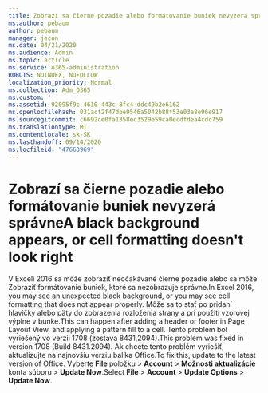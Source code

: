 ```yaml
---
title: Zobrazí sa čierne pozadie alebo formátovanie buniek nevyzerá správne
ms.author: pebaum
author: pebaum
manager: jecon
ms.date: 04/21/2020
ms.audience: Admin
ms.topic: article
ms.service: o365-administration
ROBOTS: NOINDEX, NOFOLLOW
localization_priority: Normal
ms.collection: Adm_O365
ms.custom: ''
ms.assetid: 92095f9c-4610-443c-8fc4-ddc49b2e6162
ms.openlocfilehash: 031acf2f47dbe9546a5042b88f53e03a8e96e917
ms.sourcegitcommit: c6692ce0fa1358ec3529e59ca0ecdfdea4cdc759
ms.translationtype: MT
ms.contentlocale: sk-SK
ms.lasthandoff: 09/14/2020
ms.locfileid: "47663969"
---
```

# <a name="a-black-background-appears-or-cell-formatting-doesnt-look-right"></a><span data-ttu-id="5418f-102">Zobrazí sa čierne pozadie alebo formátovanie buniek nevyzerá správne</span><span class="sxs-lookup"><span data-stu-id="5418f-102">A black background appears, or cell formatting doesn't look right</span></span>

<span data-ttu-id="5418f-103">V Exceli 2016 sa môže zobraziť neočakávané čierne pozadie alebo sa môže Zobraziť formátovanie buniek, ktoré sa nezobrazuje správne.</span><span class="sxs-lookup"><span data-stu-id="5418f-103">In Excel 2016, you may see an unexpected black background, or you may see cell formatting that does not appear properly.</span></span> <span data-ttu-id="5418f-104">Môže sa to stať po pridaní hlavičky alebo päty do zobrazenia rozloženia strany a pri použití vzorovej výplne v bunke.</span><span class="sxs-lookup"><span data-stu-id="5418f-104">This can happen after adding a header or footer in Page Layout View, and applying a pattern fill to a cell.</span></span> <span data-ttu-id="5418f-105">Tento problém bol vyriešený vo verzii 1708 (zostava 8431,2094).</span><span class="sxs-lookup"><span data-stu-id="5418f-105">This problem was fixed in version 1708 (Build 8431.2094).</span></span> <span data-ttu-id="5418f-106">Ak chcete tento problém vyriešiť, aktualizujte na najnovšiu verziu balíka Office.</span><span class="sxs-lookup"><span data-stu-id="5418f-106">To fix this, update to the latest version of Office.</span></span> <span data-ttu-id="5418f-107">Vyberte **File** položku \> **Account** \> **Možnosti aktualizácie** konta súboru \> **Update Now**.</span><span class="sxs-lookup"><span data-stu-id="5418f-107">Select **File** \> **Account** \> **Update Options** \> **Update Now**.</span></span>
  

